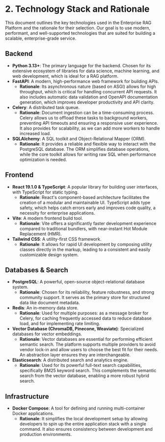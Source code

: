 # 2. Technology Stack and Rationale

This document outlines the key technologies used in the Enterprise RAG Platform and the rationale for their selection. Our goal is to use modern, performant, and well-supported technologies that are suited for building a scalable, enterprise-grade service.

## Backend

* **Python 3.13+**: The primary language for the backend. Chosen for its extensive ecosystem of libraries for data science, machine learning, and web development, which is ideal for a RAG platform.
* **FastAPI**: A modern, high-performance web framework for building APIs.
  * **Rationale**: Its asynchronous nature (based on ASGI) allows for high throughput, which is critical for handling concurrent API requests. It also includes automatic data validation and OpenAPI documentation generation, which improves developer productivity and API clarity.
* **Celery**: A distributed task queue.
  * **Rationale**: Document ingestion can be a time-consuming process. Celery allows us to offload these tasks to background workers, preventing API timeouts and ensuring a responsive user experience. It also provides for scalability, as we can add more workers to handle increased load.
* **SQLAlchemy**: A SQL toolkit and Object-Relational Mapper (ORM).
  * **Rationale**: It provides a reliable and flexible way to interact with the PostgreSQL database. The ORM simplifies database operations, while the core toolkit allows for writing raw SQL when performance optimization is needed.

## Frontend

* **React 19.1.0 & TypeScript**: A popular library for building user interfaces, with TypeScript for static typing.
  * **Rationale**: React's component-based architecture facilitates the creation of a modular and maintainable UI. TypeScript adds type safety, which helps catch errors early and improves code quality, a necessity for enterprise applications.
* **Vite**: A modern frontend build tool.
  * **Rationale**: Vite offers a significantly faster development experience compared to traditional bundlers, with near-instant Hot Module Replacement (HMR).
* **Tailwind CSS**: A utility-first CSS framework.
  * **Rationale**: It allows for rapid UI development by composing utility classes directly in the markup, leading to a consistent and easily customizable design system.

## Databases & Search

* **PostgreSQL**: A powerful, open-source object-relational database system.
  * **Rationale**: Chosen for its reliability, feature robustness, and strong community support. It serves as the primary store for structured data like document metadata.
* **Redis**: An in-memory data store.
  * **Rationale**: Used for multiple purposes: as a message broker for Celery, for caching frequently accessed data to reduce database load, and for implementing rate limiting.
* **Vector Database (ChromaDB, Pinecone, Weaviate)**: Specialized databases for vector embeddings.
  * **Rationale**: Vector databases are essential for performing efficient semantic search. The platform supports multiple providers to avoid vendor lock-in and allow users to choose the best fit for their needs. An abstraction layer ensures they are interchangeable.
* **Elasticsearch**: A distributed search and analytics engine.
  * **Rationale**: Used for its powerful full-text search capabilities, specifically BM25 keyword search. This complements the semantic search from the vector database, enabling a more robust hybrid search.

## Infrastructure

* **Docker Compose**: A tool for defining and running multi-container Docker applications.
  * **Rationale**: It simplifies the local development setup by allowing developers to spin up the entire application stack with a single command. It also ensures consistency between development and production environments.
